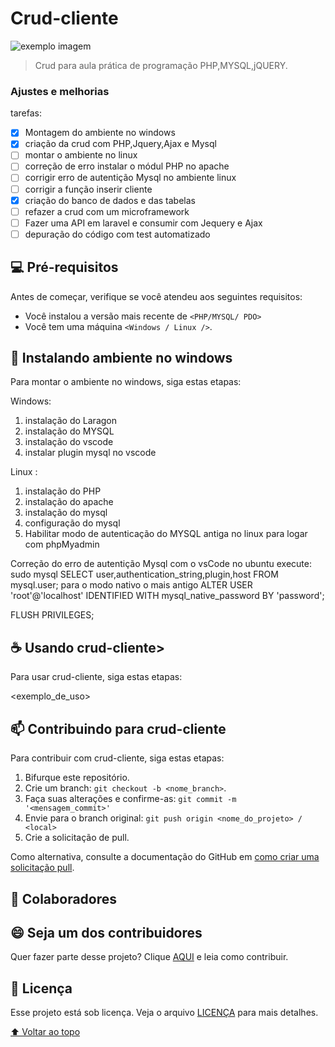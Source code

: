 # Crud-cliente

<!---Esses são exemplos. Veja https://shields.io para outras pessoas ou para personalizar este conjunto de escudos. Você pode querer incluir dependências, status do projeto e informações de licença aqui--->



<img src="src/public/crud-cliente.png" alt="exemplo imagem">

> Crud  para aula prática de programação  PHP,MYSQL,jQUERY.

### Ajustes e melhorias

tarefas:

- [x] Montagem do ambiente  no windows
- [x] criação da crud com PHP,Jquery,Ajax e Mysql
- [ ] montar o ambiente no linux
- [ ] correção de erro instalar o módul PHP no apache
- [ ] corrigir erro de autentição Mysql  no ambiente linux
- [ ] corrigir a função inserir cliente
- [x] criação do banco de dados e das tabelas
- [ ] refazer a crud com um microframework
- [ ] Fazer uma API em laravel e  consumir com Jequery e Ajax
- [ ] depuração do código com test automatizado

## 💻 Pré-requisitos

Antes de começar, verifique se você atendeu aos seguintes requisitos:
<!---Estes são apenas requisitos de exemplo. Adicionar, duplicar ou remover conforme necessário--->
* Você instalou a versão mais recente de `<PHP/MYSQL/ PDO>`
* Você tem uma máquina `<Windows / Linux />`.
## 🚀 Instalando ambiente no windows 
Para montar o ambiente no windows, siga estas etapas:

Windows:
  1. instalação do Laragon 
  2. instalação  do MYSQL 
  3. instalação do vscode
  4. instalar plugin mysql no vscode
  

Linux :
 1. instalação do PHP 
 2. instalação do apache
 3. instalação do mysql
 4. configuração do mysql
 3. Habilitar modo de autenticação do MYSQL antiga no linux para logar com phpMyadmin
 
Correção  do erro de autentição Mysql com o vsCode no ubuntu execute:
sudo mysql
SELECT user,authentication_string,plugin,host FROM mysql.user;
para o modo nativo o mais antigo
ALTER USER 'root'@'localhost' IDENTIFIED WITH mysql_native_password BY 'password';

FLUSH PRIVILEGES;




## ☕ Usando crud-cliente>

Para usar crud-cliente, siga estas etapas:


<exemplo_de_uso>




## 📫 Contribuindo para crud-cliente
<!---Se o seu README for longo ou se você tiver algum processo ou etapas específicas que deseja que os contribuidores sigam, considere a criação de um arquivo CONTRIBUTING.md separado--->
Para contribuir com crud-cliente, siga estas etapas:

1. Bifurque este repositório.
2. Crie um branch: `git checkout -b <nome_branch>`.
3. Faça suas alterações e confirme-as: `git commit -m '<mensagem_commit>'`
4. Envie para o branch original: `git push origin <nome_do_projeto> / <local>`
5. Crie a solicitação de pull.

Como alternativa, consulte a documentação do GitHub em [como criar uma solicitação pull](https://help.github.com/en/github/collaborating-with-issues-and-pull-requests/creating-a-pull-request).

## 🤝 Colaboradores

## 😄 Seja um dos contribuidores<br>

Quer fazer parte desse projeto? Clique [AQUI](CONTRIBUTING.md) e leia como contribuir.

## 📝 Licença

Esse projeto está sob licença. Veja o arquivo [LICENÇA](LICENSE.md) para mais detalhes.

[⬆ Voltar ao topo](#crud-cliente)<br>

